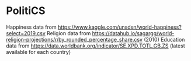 # PolitiCS
Happiness data from https://www.kaggle.com/unsdsn/world-happiness?select=2019.csv
Religion data from https://datahub.io/sagargg/world-religion-projections/r/by_rounded_percentage_share.csv (2010)
Education data from https://data.worldbank.org/indicator/SE.XPD.TOTL.GB.ZS (latest available for each country)
